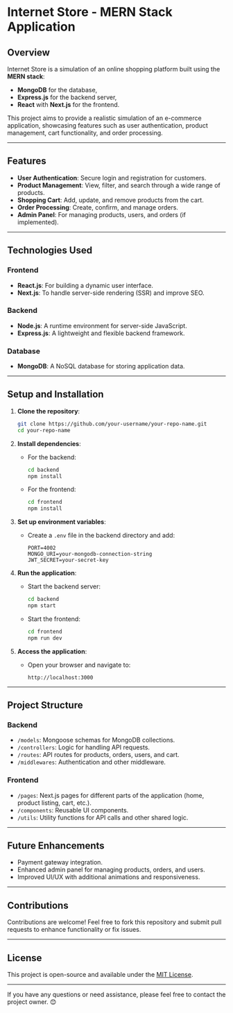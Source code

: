 
# Internet Store - MERN Stack Application

## **Overview**

Internet Store is a simulation of an online shopping platform built using the **MERN stack**:
- **MongoDB** for the database,
- **Express.js** for the backend server,
- **React** with **Next.js** for the frontend.

This project aims to provide a realistic simulation of an e-commerce application, showcasing features such as user authentication, product management, cart functionality, and order processing.

---

## **Features**

- **User Authentication**: Secure login and registration for customers.
- **Product Management**: View, filter, and search through a wide range of products.
- **Shopping Cart**: Add, update, and remove products from the cart.
- **Order Processing**: Create, confirm, and manage orders.
- **Admin Panel**: For managing products, users, and orders (if implemented).

---

## **Technologies Used**

### **Frontend**
- **React.js**: For building a dynamic user interface.
- **Next.js**: To handle server-side rendering (SSR) and improve SEO.

### **Backend**
- **Node.js**: A runtime environment for server-side JavaScript.
- **Express.js**: A lightweight and flexible backend framework.

### **Database**
- **MongoDB**: A NoSQL database for storing application data.

---

## **Setup and Installation**

1. **Clone the repository**:
   ```bash
   git clone https://github.com/your-username/your-repo-name.git
   cd your-repo-name
   ```

2. **Install dependencies**:
    - For the backend:
      ```bash
      cd backend
      npm install
      ```
    - For the frontend:
      ```bash
      cd frontend
      npm install
      ```

3. **Set up environment variables**:
    - Create a `.env` file in the backend directory and add:
      ```env
      PORT=4002
      MONGO_URI=your-mongodb-connection-string
      JWT_SECRET=your-secret-key
      ```

4. **Run the application**:
    - Start the backend server:
      ```bash
      cd backend
      npm start
      ```
    - Start the frontend:
      ```bash
      cd frontend
      npm run dev
      ```

5. **Access the application**:
    - Open your browser and navigate to:
      ```
      http://localhost:3000
      ```

---

## **Project Structure**

### **Backend**
- `/models`: Mongoose schemas for MongoDB collections.
- `/controllers`: Logic for handling API requests.
- `/routes`: API routes for products, orders, users, and cart.
- `/middlewares`: Authentication and other middleware.

### **Frontend**
- `/pages`: Next.js pages for different parts of the application (home, product listing, cart, etc.).
- `/components`: Reusable UI components.
- `/utils`: Utility functions for API calls and other shared logic.

---

## **Future Enhancements**
- Payment gateway integration.
- Enhanced admin panel for managing products, orders, and users.
- Improved UI/UX with additional animations and responsiveness.

---

## **Contributions**
Contributions are welcome! Feel free to fork this repository and submit pull requests to enhance functionality or fix issues.

---

## **License**
This project is open-source and available under the [MIT License](LICENSE).

---

If you have any questions or need assistance, please feel free to contact the project owner. 😊
